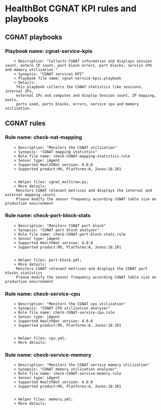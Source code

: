# HealthBot CGNAT KPI rules and playbooks

## CGNAT playbooks
### Playbook name: cgnat-service-kpis 
		> Description: "Collects CGNAT information and displays session count, extern IP count, port block errors, port blocks, service CPU and memory utilization "
		> Synopsis: "CGNAT services KPI"
		> Playbook file name: cgnat-service-kpis.playbook
		> Details:
		 This playbook collects the CGNAT statistics like sessions, internal IPs,
		 external IPs and computes and display Session count, IP mapping, pools,
		 ports used, ports blocks, errors, service cpu and memory utilization.

## CGNAT rules

### Rule name: check-nat-mapping 
		> Description: "Monitors the CGNAT utilization"
		> Synopsis: "CGNAT mapping statistics"
		> Rule file name: check-CGNAT-mapping-statistics.rule
		> Sensor type: iAgent 
		> Supported HealthBot version: 4.0.0
		> Supported product:MX, Platforms:A, Junos:18.1R1


		> Helper files: cgnat_multirow.py;
		> More details:
		 Monitors CGNAT relevant metrices and displays the internal and external mapping counts
		 Please modify the sensor frequency according CGNAT table size on production environment
### Rule name: check-port-block-stats 
		> Description: "Monitors CGNAT port block"
		> Synopsis: "CGNAT port block analyzer"
		> Rule file name: check-CGNAT-port-block-stats.rule
		> Sensor type: iAgent 
		> Supported HealthBot version: 4.0.0
		> Supported product:MX, Platforms:A, Junos:18.1R1


		> Helper files: port-block.yml;
		> More details:
		 Monitors CGNAT relevant metrices and displays the CGNAT port blocks statistics
		 Please modify the sensor frequency according CGNAT table size on production environment
### Rule name: check-service-cpu 
		> Description: "Monitors the CGNAT cpu utilization"
		> Synopsis: "CGNAT CPU utilization analyzer"
		> Rule file name: check-CGNAT-service-cpu.rule
		> Sensor type: iAgent 
		> Supported HealthBot version: 4.0.0
		> Supported product:MX, Platforms:A, Junos:18.1R1


		> Helper files: cpu.yml;
		> More details:
### Rule name: check-service-memory 
		> Description: "Monitors the CGNAT service memory utilization"
		> Synopsis: "CGNAT memory utilization analyzer"
		> Rule file name: check-CGNAT-service-memory.rule
		> Sensor type: iAgent 
		> Supported HealthBot version: 4.0.0
		> Supported product:MX, Platforms:A, Junos:18.1R1


		> Helper files: memory.yml;
		> More details:
